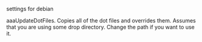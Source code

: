 settings for debian

aaaUpdateDotFiles.
Copies all of the dot files and overrides them. Assumes that you are using
some drop directory. Change the path if you want to use it.

